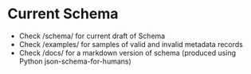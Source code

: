 # Current Schema

- Check /schema/ for current draft of Schema
- Check /examples/ for samples of valid and invalid metadata records
- Check /docs/ for a markdown version of schema (produced using Python json-schema-for-humans)
